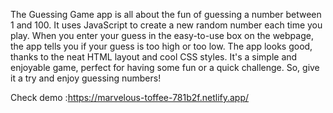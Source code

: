 The Guessing Game app is all about the fun of guessing a number between 1 and 100. It uses JavaScript to create a new random number each time you play. When you enter your guess in the easy-to-use box on the webpage, the app tells you if your guess is too high or too low. The app looks good, thanks to the neat HTML layout and cool CSS styles. It's a simple and enjoyable game, perfect for having some fun or a quick challenge. So, give it a try and enjoy guessing numbers!

Check demo :https://marvelous-toffee-781b2f.netlify.app/
